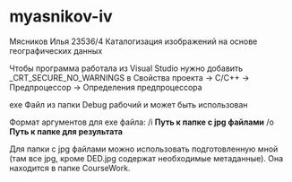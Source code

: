 # myasnikov-iv
Мясников Илья 23536/4 Каталогизация изображений на основе географических данных

Чтобы программа работала из Visual Studio нужно добавить _CRT_SECURE_NO_WARNINGS в Свойства проекта -> C/C++ -> Предпроцессор -> Определения предпроцессора

exe Файл из папки Debug рабочий и может быть использован

Формат аргументов для exe файла: /i **Путь к папке с jpg файлами** /o **Путь к папке для результата**

Для папки с jpg файлами можно использовать подготовленную мной (там все jpg, кроме DED.jpg содержат необходимые метаданные). Она находится в папке CourseWork.
